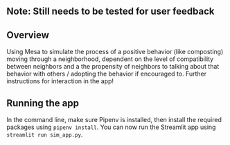 ## Note: Still needs to be tested for user feedback

## Overview
Using Mesa to simulate the process of a positive behavior (like composting) moving through a neighborhood, dependent on the level of compatibility between neighbors and a the propensity of neighbors to talking about that behavior with others / adopting the behavior if encouraged to. Further instructions for interaction in the app!

## Running the app
In the command line, make sure Pipenv is installed, then install the required packages using ```pipenv install```. You can now run the Streamlit app using ```streamlit run sim_app.py```.